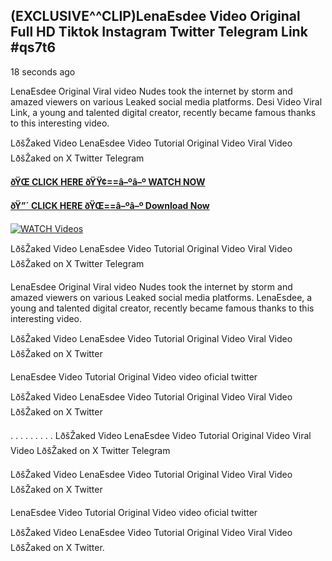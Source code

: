 ## (EXCLUSIVE^^CLIP)LenaEsdee Video Original Full HD Tiktok Instagram Twitter Telegram Link #qs7t6

18 seconds ago

LenaEsdee Original Viral video Nudes took the internet by storm and amazed viewers on various Leaked social media platforms. Desi Video Viral Link, a young and talented digital creator, recently became famous thanks to this interesting video.

LðšŽaked Video LenaEsdee Video Tutorial Original Video Viral Video LðšŽaked on X Twitter Telegram

**[ðŸŒ CLICK HERE ðŸŸ¢==â–ºâ–º WATCH NOW](https://clips-mediaa.blogspot.com/2025/02/video-viral-download.html)**

**[ðŸ”´ CLICK HERE ðŸŒ==â–ºâ–º Download Now](https://clips-mediaa.blogspot.com/2025/02/video-viral-download.html)**

[![WATCH Videos](https://i.imgur.com/dJHk4Zq.gif)](https://clips-mediaa.blogspot.com/2025/02/video-viral-download.html)

LðšŽaked Video LenaEsdee Video Tutorial Original Video Viral Video LðšŽaked on X Twitter Telegram

LenaEsdee Original Viral video Nudes took the internet by storm and amazed viewers on various Leaked social media platforms. LenaEsdee, a young and talented digital creator, recently became famous thanks to this interesting video.

LðšŽaked Video LenaEsdee Video Tutorial Original Video Viral Video LðšŽaked on X Twitter

LenaEsdee Video Tutorial Original Video video oficial twitter

LðšŽaked Video LenaEsdee Video Tutorial Original Video Viral Video LðšŽaked on X Twitter

. . . . . . . . . LðšŽaked Video LenaEsdee Video Tutorial Original Video Viral Video LðšŽaked on X Twitter Telegram

LðšŽaked Video LenaEsdee Video Tutorial Original Video Viral Video LðšŽaked on X Twitter

LenaEsdee Video Tutorial Original Video video oficial twitter

LðšŽaked Video LenaEsdee Video Tutorial Original Video Viral Video LðšŽaked on X Twitter.